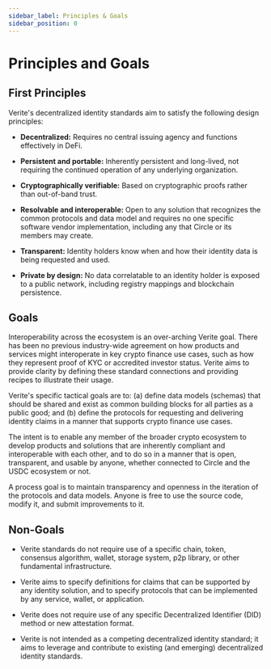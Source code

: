 ```yaml
---
sidebar_label: Principles & Goals
sidebar_position: 0
---
```


# Principles and Goals

## First Principles

Verite's decentralized identity standards aim to satisfy the following design principles:

- **Decentralized:** Requires no central issuing agency and functions effectively in DeFi.

- **Persistent and portable:** Inherently persistent and long-lived, not requiring the continued operation of any underlying organization.

- **Cryptographically verifiable:** Based on cryptographic proofs rather than out-of-band trust.

- **Resolvable and interoperable:** Open to any solution that recognizes the common protocols and data model and requires no one specific software vendor implementation, including any that Circle or its members may create.

- **Transparent:** Identity holders know when and how their identity data is being requested and used.

- **Private by design:** No data correlatable to an identity holder is exposed to a public network, including registry mappings and blockchain persistence.

## Goals

Interoperability across the ecosystem is an over-arching Verite goal. There has been no previous industry-wide agreement on how products and services might interoperate in key crypto finance use cases, such as how they represent proof of KYC or accredited investor status. Verite aims to provide clarity by defining these standard connections and providing recipes to illustrate their usage.

Verite's specific tactical goals are to: (a) define data models (schemas) that should be shared and exist as common building blocks for all parties as a public good; and (b) define the protocols for requesting and delivering identity claims in a manner that supports crypto finance use cases.

The intent is to enable any member of the broader crypto ecosystem to develop products and solutions that are inherently compliant and interoperable with each other, and to do so in a manner that is open, transparent, and usable by anyone, whether connected to Circle and the USDC ecosystem or not.

A process goal is to maintain transparency and openness in the iteration of the protocols and data models. Anyone is free to use the source code, modify it, and submit improvements to it.

## Non-Goals

- Verite standards do not require use of a specific chain, token, consensus algorithm, wallet, storage system, p2p library, or other fundamental infrastructure. 

- Verite aims to specify definitions for claims that can be supported by any identity solution, and to specify protocols that can be implemented by any service, wallet, or application.

- Verite does not require use of any specific Decentralized Identifier (DID) method or new attestation format.

- Verite is not intended as a competing decentralized identity standard; it aims to leverage and contribute to existing (and emerging) decentralized identity standards.
